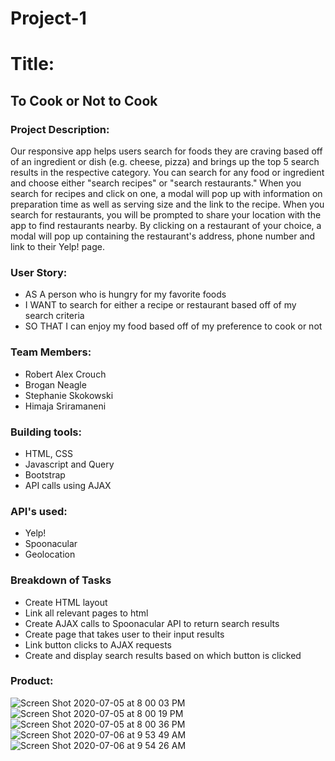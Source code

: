 # Project-1

# Title:
## To Cook or Not to Cook

### Project Description:
Our responsive app helps users search for foods they are craving based off of an ingredient or dish (e.g. cheese, pizza) and brings up the top 5 search results in the respective category. You can search for any food or ingredient and choose either "search recipes" or "search restaurants." When you search for recipes and click on one, a modal will pop up with information on preparation time as well as serving size and the link to the recipe. When you search for restaurants, you will be prompted to share your location with the app to find restaurants nearby. By clicking on a restaurant of your choice, a modal will pop up containing the restaurant's address, phone number and link to their Yelp! page.

### User Story:
- AS A person who is hungry for my favorite foods
- I WANT to search for either a recipe or restaurant based off of my search criteria
- SO THAT I can enjoy my food based off of my preference to cook or not

### Team Members:
- Robert Alex Crouch
- Brogan Neagle
- Stephanie Skokowski
- Himaja Sriramaneni

### Building tools:
- HTML, CSS
- Javascript and Query
- Bootstrap
- API calls using AJAX

### API's used:
- Yelp!
- Spoonacular
- Geolocation

### Breakdown of Tasks
- Create HTML layout
- Link all relevant pages to html
- Create AJAX calls to Spoonacular API to return search results
- Create page that takes user to their input results
- Link button clicks to AJAX requests
- Create and display search results based on which button is clicked

### Product:
![Screen Shot 2020-07-05 at 8 00 03 PM](https://user-images.githubusercontent.com/65914787/86546394-4495f080-befa-11ea-863b-cf89fc83b529.png)
![Screen Shot 2020-07-05 at 8 00 19 PM](https://user-images.githubusercontent.com/65914787/86546452-9b9bc580-befa-11ea-91c2-d62f4b5be3c6.png)
![Screen Shot 2020-07-05 at 8 00 36 PM](https://user-images.githubusercontent.com/65914787/86546462-a5bdc400-befa-11ea-8fbe-954f0fa9c02a.png)
![Screen Shot 2020-07-06 at 9 53 49 AM](https://user-images.githubusercontent.com/65914787/86607313-b90a7700-bf6e-11ea-81ad-97b67b0e7c37.png)
![Screen Shot 2020-07-06 at 9 54 26 AM](https://user-images.githubusercontent.com/65914787/86607347-c1fb4880-bf6e-11ea-8a15-a4cb90c61d04.png)
